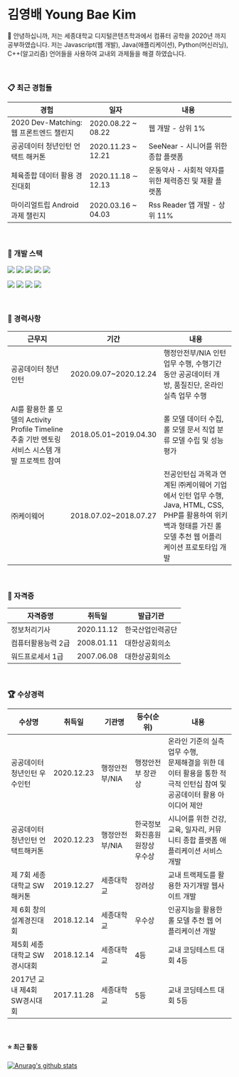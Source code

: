 # 김영배 Young Bae Kim


 👋 안녕하십니까, 저는 세종대학교 디지털콘텐츠학과에서 컴퓨터 공학을 2020년 까지 공부하였습니다. 저는 Javascript(웹 개발), Java(애플리케이션), Python(머신러닝), C++(알고리즘) 언어들을 사용하여 교내외 과제들을 해결 하였습니다.

</br>

### 📋 최근 경험들


|경험|일자|내용|
|------|---|------|
|2020 Dev-Matching: 웹 프론트엔드 챌린지|2020.08.22 ~ 08.22|웹 개발 - 상위 1%|
|공공데이터 청년인턴 언택트 해커톤|2020.11.23 ~ 12.21|SeeNear - 시니어를 위한 종합 플랫폼|
|체육종합 데이터 활용 경진대회|2020.11.18 ∼ 12.13| 운동약사 - 사회적 약자를 위한 체력증진 및 재활 플랫폼|
|마이리얼트립 Android 과제 챌린지|2020.03.16 ~ 04.03|Rss Reader 앱 개발 - 상위 11%|

</br>

### 🧰 개발 스택


![](	https://img.shields.io/badge/Java-ED8B00?style=for-the-badge&logo=java&logoColor=white) 
![](https://img.shields.io/badge/C%2B%2B-00599C?style=for-the-badge&logo=c%2B%2B&logoColor=white)
![](https://img.shields.io/badge/Python-14354C?style=for-the-badge&logo=python&logoColor=white)
![](https://img.shields.io/badge/JavaScript-323330?style=for-the-badge&logo=javascript&logoColor=F7DF1E)
![](https://img.shields.io/badge/HTML5-E34F26?style=for-the-badge&logo=html5&logoColor=white)

![](https://img.shields.io/badge/CSS3-1572B6?style=for-the-badge&logo=css3&logoColor=white)
![](https://img.shields.io/badge/Node.js-43853D?style=for-the-badge&logo=node.js&logoColor=white)
![](https://img.shields.io/badge/React-20232A?style=for-the-badge&logo=react&logoColor=61DAFB)
![](	https://img.shields.io/badge/MySQL-00000F?style=for-the-badge&logo=mysql&logoColor=white)

</br>

### 🏢 경력사항


|근무지|기간|내용|
|------------|------------|---------|
|공공데이터 청년인턴|2020.09.07~2020.12.24|행정안전부/NIA 인턴 업무 수행, 수행기간 동안 공공데이터 개방, 품질진단, 온라인 실측 업무 수행|
|AI를 활용한 롤 모델의 Activity Profile Timeline 추출 기반 멘토링 서비스 시스템 개발 프로젝트 참여|2018.05.01~2019.04.30|롤 모델 데이터 수집, 롤 모델 문서 직업 분류 모델 수립 및 성능 평가|
|㈜케이웨어|2018.07.02~2018.07.27|전공인턴십 과목과 연계된 ㈜케이웨어 기업에서 인턴 업무 수행, Java, HTML, CSS, PHP를 활용하여 위키백과 형태를 가진 롤 모델 추천 웹 어플리케이션 프로토타입 개발|


</br>

### 💼 자격증

|자격증명|취득일|발급기관|
|------|---|---|
|정보처리기사|2020.11.12|한국산업인력공단|
|컴퓨터활용능력 2급|2008.01.11|대한상공회의소|
|워드프로세서 1급|2007.06.08|대한상공회의소|


</br>

### 🏆 수상경력

|수상명|취득일|기관명|등수(순위)|내용|
|---|---|------|------|---|
|공공데이터 청년인턴 우수인턴|2020.12.23|행정안전부/NIA|행정안전부 장관상|온라인 기준의 실측업무 수행, </br>문제해결을 위한 데이터 활용을 통한 적극적 인턴십 참여 및 공공데이터 활용 아이디어 제안|
|공공데이터 청년인턴 언택트해커톤|2020.12.23|행정안전부/NIA|한국정보화진흥원원장상 우수상|시니어를 위한 건강, 교육, 일자리, 커뮤니티 종합 플랫폼 애플리케이션 서비스 개발|
|제 7회 세종대학교 SW 해커톤|2019.12.27|세종대학교|장려상|교내 트랙제도를 활용한 자기개발 웹사이트 개발|
|제 6회 창의설계경진대회|2018.12.14|세종대학교|우수상|인공지능을 활용한 롤 모델 추천 웹 어플리케이션 개발|
|제5회 세종대학교 SW 경시대회|2018.12.14|세종대학교|4등|교내 코딩테스트 대회 4등|
|2017년 교내 제4회 SW경시대회|2017.11.28|세종대학교|5등|교내 코딩테스트 대회 5등|


</br>

#### ⭐  최근 활동

[![Anurag's github stats](https://github-readme-stats.vercel.app/api?username=canoe726&hide_border=true)](https://github.com/anuraghazra/github-readme-stats)

</br>
